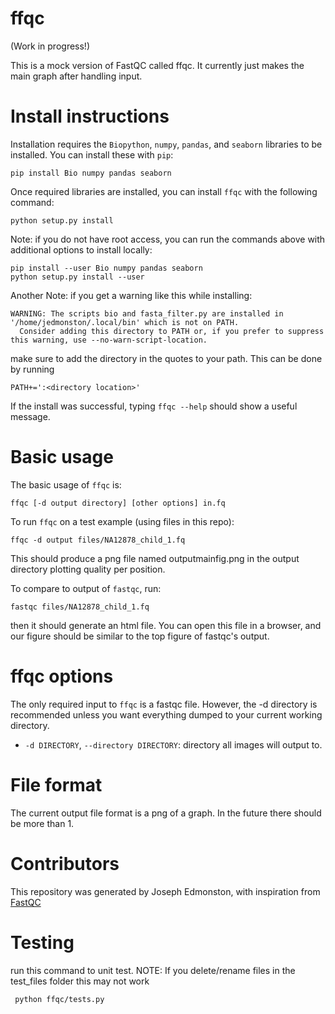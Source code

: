 # ffqc

(Work in progress!)

This is a mock version of FastQC called ffqc. It currently just makes the main graph after handling input.

# Install instructions

Installation requires the `Biopython`, `numpy`, `pandas`,  and `seaborn` libraries to be installed. You can install these with `pip`:

```
pip install Bio numpy pandas seaborn
```

Once required libraries are installed, you can install `ffqc` with the following command:

```
python setup.py install
```

Note: if you do not have root access, you can run the commands above with additional options to install locally:
```
pip install --user Bio numpy pandas seaborn
python setup.py install --user
```

Another Note: if you get a warning like this while installing:
```
WARNING: The scripts bio and fasta_filter.py are installed in '/home/jedmonston/.local/bin' which is not on PATH.
  Consider adding this directory to PATH or, if you prefer to suppress this warning, use --no-warn-script-location.
```

make sure to add the directory in the quotes to your path. This can be done by running 
```
PATH+=':<directory location>'
```

If the install was successful, typing `ffqc --help` should show a useful message.

# Basic usage

The basic usage of `ffqc` is:

```
ffqc [-d output directory] [other options] in.fq
```

To run `ffqc` on a test example (using files in this repo):
```
ffqc -d output files/NA12878_child_1.fq
```

This should produce a png file named outputmainfig.png in the output directory plotting quality per position.

To compare to output of `fastqc`, run:
```
fastqc files/NA12878_child_1.fq
```

then it should generate an html file. You can open this file in a browser, and our figure should be similar to the top figure of fastqc's output.

# ffqc options

The only required input to `ffqc` is a fastqc file. However, the -d directory is recommended unless you want everything dumped to your current working directory. 

* `-d DIRECTORY`, `--directory DIRECTORY`: directory all images will output to.



# File format

The current output file format is a png of a graph. In the future there should be more than 1.

# Contributors

This repository was generated by Joseph Edmonston, with inspiration from [FastQC](https://www.bioinformatics.babraham.ac.uk/projects/fastqc/)

# Testing

run this command to unit test. NOTE: If you delete/rename files in the test_files folder this may not work
```
 python ffqc/tests.py
```

